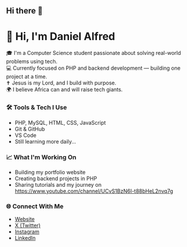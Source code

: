 ## Hi there 👋

<!--
**CodyDani/CodyDani** is a ✨ _special_ ✨ repository because its `README.md` (this file) appears on your GitHub profile.

Here are some ideas to get you started:

- 🔭 I’m currently working on ...
- 🌱 I’m currently learning ...
- 👯 I’m looking to collaborate on ...
- 🤔 I’m looking for help with ...
- 💬 Ask me about ...
- 📫 How to reach me: ...
- 😄 Pronouns: ...
- ⚡ Fun fact: ...
-->




# 👋 Hi, I'm Daniel Alfred

🎓 I'm a Computer Science student passionate about solving real-world problems using tech.  
💻 Currently focused on PHP and backend development — building one project at a time.  
✝️ Jesus is my Lord, and I build with purpose.  
🌍 I believe Africa can and will raise tech giants.

### 🛠️ Tools & Tech I Use
- PHP, MySQL, HTML, CSS, JavaScript
- Git & GitHub
- VS Code
- Still learning more daily...

### 📈 What I'm Working On
- Building my portfolio website
- Creating backend projects in PHP
- Sharing tutorials and my journey on https://www.youtube.com/channel/UCvS1BzN6I-t88bHeL2nvq7g

### 🌐 Connect With Me
- [Website](https://yourwebsite.com)
- [X (Twitter)](https://x.com/CodeDanie)
- [Instagram](https://www.instagram.com/code.danie)
- [LinkedIn](https://www.linkedin.com/in/daniel-agada-alfred-9a799a343)
